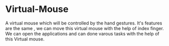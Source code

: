 # Virtual-Mouse
A virtual mouse which will be controlled by the hand gestures.
It's features are the same , we can move this virtual mouse with the help of index finger.
We can open the applications and can done varous tasks with the help of this Virtual mouse.
